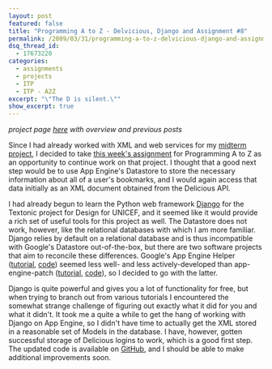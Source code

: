```yaml
---
layout: post
featured: false
title: "Programming A to Z - Delvicious, Django and Assignment #8"
permalink: /2009/03/31/programming-a-to-z-delvicious-django-and-assignment-8/
dsq_thread_id:
  - 17673220
categories:
  - assignments
  - projects
  - ITP
  - ITP - A2Z
excerpt: "\"The D is silent.\""
show_excerpt: true
---
```

*project page [here][1] with overview and previous posts*

Since I had already worked with XML and web services for my [midterm project][2], I decided to take [this week's assignment][3] for Programming A to Z as an opportunity to continue work on that project. I thought that a good next step would be to use App Engine's Datastore to store the necessary information about all of a user's bookmarks, and I would again access that data initially as an XML document obtained from the Delicious API.

I had already begun to learn the Python web framework [Django][4] for the Textonic project for Design for UNICEF, and it seemed like it would provide a rich set of useful tools for this project as well. The Datastore does not work, however, like the relational databases with which I am more familiar. Django relies by default on a relational database and is thus incompatible with Google's Datastore out-of-the-box, but there are two software projects that aim to reconcile these differences. Google's App Engine Helper ([tutorial][5], [code][6]) seemed less well- and less actively-developed than app-engine-patch ([tutorial][7], [code][8]), so I decided to go with the latter.

Django is quite powerful and gives you a lot of functionality for free, but when trying to branch out from various tutorials I encountered the somewhat strange challenge of figuring out exactly what it did for you and what it didn't. It took me a quite a while to get the hang of working with Django on App Engine, so I didn't have time to actually get the XML stored in a reasonable set of Models in the database. I have, however, gotten successful storage of Delicious logins to work, which is a good first step. The updated code is available on [GitHub][9], and I should be able to make additional improvements soon.

 [1]: /delvicious/
 [2]: /2009/03/10/programming-a-to-z-delvicious-initial-implementation-details/
 [3]: http://www.decontextualize.com/teaching/a2z/a-significant-markup/
 [4]: http://www.djangoproject.com/
 [5]: http://code.google.com/appengine/articles/appengine_helper_for_django.html
 [6]: http://code.google.com/p/google-app-engine-django
 [7]: http://code.google.com/appengine/articles/app-engine-patch.html
 [8]: http://code.google.com/p/app-engine-patch/
 [9]: http://github.com/lehrblogger/delvicious/
